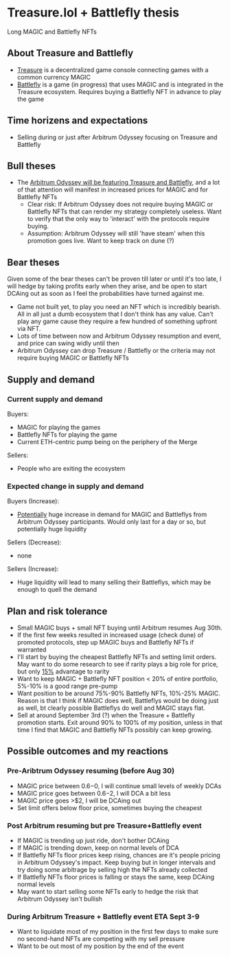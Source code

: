 # Treasure.lol + Battlefly thesis

Long MAGIC and Battlefly NFTs
## About Treasure and Battlefly
- [Treasure](https://www.treasure.lol/) is a decentralized game console connecting games with a common currency MAGIC
- [Battlefly](https://docs.battlefly.game/overview/welcome-to-battlefly) is a game (in progress) that uses MAGIC and is integrated in the Treasure ecosystem. Requires buying a Battlefly NFT in advance to play the game

## Time horizens and expectations
- Selling during or just after Arbitrum Odyssey focusing on Treasure and Battlefly

## Bull theses
- The [Arbitrum Odyssey will be featuring Treasure and Battlefly](https://newsletter.banklesshq.com/p/arbitrum-odyssey-begins-), and a lot of that attention will manifest in increased prices for MAGIC and for Battlefly NFTs
    - Clear risk: If Arbitrum Odyssey does not require buying MAGIC or Battlefly NFTs that can render my strategy completely useless. Want to verify that the only way to 'interact' with the protocols require buying. 
    - Assumption: Arbitrum Odyssey will still 'have steam' when this promotion goes live. Want to keep track on dune (?)

## Bear theses
Given some of the bear theses can't be proven till later or until it's too late, I will hedge by taking profits early when they arise, and be open to start DCAing out as soon as I feel the probabilities have turned against me. 
- Game not built yet, to play you need an NFT which is incredibly bearish. All in all just a dumb ecosystem that I don't think has any value. Can't play any game cause they require a few hundred of something upfront via NFT. 
- Lots of time between now and Arbitrum Odyssey resumption and event, and price can swing widly until then
- Arbitrum Odyssey can drop Treasure / Battlefly or the criteria may not require buying MAGIC or Battlefly NFTs

## Supply and demand
### Current supply and demand
Buyers:
- MAGIC for playing the games
- Battlefly NFTs for playing the game
- Current ETH-centric pump being on the periphery of the Merge

Sellers:
- People who are exiting the ecosystem 

### Expected change in supply and demand
Buyers (Increase):
- [Potentially](https://twitter.com/arbitrum/status/1541828832868564992) huge increase in demand for MAGIC and Battleflys from Arbitrum Odyssey participants. Would only last for a day or so, but potentially huge liquidity

Sellers (Decrease):
- none

Sellers (Increase):
- Huge liquidity will lead to many selling their Battleflys, which may be enough to quell the demand

## Plan and risk tolerance
- Small MAGIC buys + small NFT buying until Arbitrum resumes Aug 30th. 
- If the first few weeks resulted in increased usage (check dune) of promoted protocols, step up MAGIC buys and Battlefly NFTs if warranted
- I'll start by buying the cheapest Battlefly NFTs and setting limit orders. May want to do some research to see if rarity plays a big role for price, but only [15%](https://docs.battlefly.game/battleflys/rarity) advantage to rarity
- Want to keep MAGIC + Battlefly NFT position < 20% of entire portfolio, 5%-10% is a good range pre-pump
- Want position to be around 75%-90% Battlefly NFTs, 10%-25% MAGIC. Reason is that I think if MAGIC does well, Battleflys would be doing just as well, bt clearly possible Battleflys do well and MAGIC stays flat. 
- Sell at around September 3rd (?) when the Treasure + Battlefly promotion starts. Exit around 90% to 100% of my position, unless in that time I find that MAGIC and Battlefly NFTs possibly can keep growing. 

## Possible outcomes and my reactions
### Pre-Aribtrum Odyssey resuming (before Aug 30)
- MAGIC price between $0.6-$0, I will continue small levels of weekly DCAs
- MAGIC price goes between $0.6-$2, I will DCA a bit less
- MAGIC price goes >$2, I will be DCAing out
- Set limit offers below floor price, sometimes buying the cheapest

### Post Arbitrum resuming but pre Treasure+Battlefly event
- If MAGIC is trending up just ride, don't bother DCAing
- If MAGIC is trending down, keep on normal levels of DCA
- If Battlefly NFTs floor prices keep rising, chances are it's people pricing in Arbitrum Odyssey's impact. Keep buying but in longer intervals and try doing some arbitrage by selling high the NFTs already collected
- If Battlefly NFTs floor prices is falling or stays the same, keep DCAing normal levels
- May want to start selling some NFTs early to hedge the risk that Arbitrum Odyssey isn't bullish

### During Arbitrum Treasure + Battlefly event ETA Sept 3-9
- Want to liquidate most of my position in the first few days to make sure no second-hand NFTs are competing with my sell pressure
- Want to be out most of my position by the end of the event
